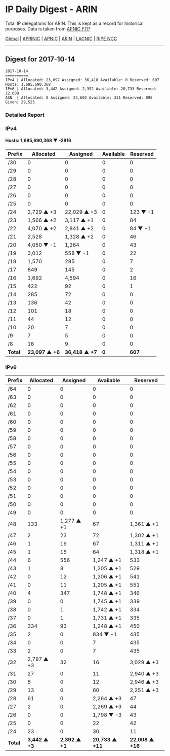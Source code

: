 # IP Daily Digest - ARIN 

Total IP delegations for ARIN. This is kept as a record for historical purposes. Data is taken from [APNIC FTP](https://ftp.apnic.net/)

[Global](https://github.com/csmets/IP-Daily-Digest) | [AFRINIC](https://github.com/csmets/IP-Daily-Digest/tree/master/archives/AFRINIC) | [APNIC](https://github.com/csmets/IP-Daily-Digest/tree/master/archives/APNIC) | [ARIN](https://github.com/csmets/IP-Daily-Digest/tree/master/archives/ARIN) | [LACNIC](https://github.com/csmets/IP-Daily-Digest/tree/master/archives/LACNIC) | [RIPE NCC](https://github.com/csmets/IP-Daily-Digest/tree/master/archives/RIPE_NCC)

---

## Digest for 2017-10-14
```
2017-10-14
==========
IPv4 | Allocated: 23,097 Assigned: 36,418 Available: 0 Reserved: 607 Hosts: 1,685,690,368
IPv6 | Allocated: 3,442 Assigned: 2,392 Available: 20,733 Reserved: 22,008
ASN  | Allocated: 0 Assigned: 25,602 Available: 331 Reserved: 898 Given: 29,525
```

### Detailed Report

### IPv4

#### Hosts: **1,685,690,368 ▼ -2816**

| Prefix | Allocated | Assigned | Available | Reserved |
| ----- | ----- | ----- | ----- | ----- |
| /30 | 0 | 0 | 0 | 0 |
| /29 | 0 | 0 | 0 | 0 |
| /28 | 0 | 0 | 0 | 0 |
| /27 | 0 | 0 | 0 | 0 |
| /26 | 0 | 0 | 0 | 0 |
| /25 | 0 | 0 | 0 | 0 |
| /24 | 2,729 ▲ +3 | 22,029 ▲ +3 | 0 | 123 ▼ -1 |
| /23 | 1,566 ▲ +2 | 3,117 ▲ +1 | 0 | 84 |
| /22 | 4,070 ▲ +2 | 2,841 ▲ +2 | 0 | 84 ▼ -1 |
| /21 | 2,528 | 1,328 ▲ +2 | 0 | 46 |
| /20 | 4,050 ▼ -1 | 1,264 | 0 | 43 |
| /19 | 3,012 | 558 ▼ -1 | 0 | 22 |
| /18 | 1,570 | 285 | 0 | 7 |
| /17 | 849 | 145 | 0 | 2 |
| /16 | 1,692 | 4,594 | 0 | 16 |
| /15 | 422 | 92 | 0 | 1 |
| /14 | 285 | 72 | 0 | 0 |
| /13 | 136 | 42 | 0 | 0 |
| /12 | 101 | 18 | 0 | 0 |
| /11 | 44 | 12 | 0 | 0 |
| /10 | 20 | 7 | 0 | 0 |
| /9 | 7 | 5 | 0 | 0 |
| /8 | 16 | 9 | 0 | 0 |
| **Total** | **23,097 ▲ +6** | **36,418 ▲ +7** | **0** | **607** |

### IPv6

| Prefix | Allocated | Assigned | Available | Reserved |
| ----- | ----- | ----- | ----- | ----- |
| /64 | 0 | 0 | 0 | 0 |
| /63 | 0 | 0 | 0 | 0 |
| /62 | 0 | 0 | 0 | 0 |
| /61 | 0 | 0 | 0 | 0 |
| /60 | 0 | 0 | 0 | 0 |
| /59 | 0 | 0 | 0 | 0 |
| /58 | 0 | 0 | 0 | 0 |
| /57 | 0 | 0 | 0 | 0 |
| /56 | 0 | 0 | 0 | 0 |
| /55 | 0 | 0 | 0 | 0 |
| /54 | 0 | 0 | 0 | 0 |
| /53 | 0 | 0 | 0 | 0 |
| /52 | 0 | 0 | 0 | 0 |
| /51 | 0 | 0 | 0 | 0 |
| /50 | 0 | 0 | 0 | 0 |
| /49 | 0 | 0 | 0 | 0 |
| /48 | 133 | 1,277 ▲ +1 | 67 | 1,361 ▲ +1 |
| /47 | 2 | 23 | 72 | 1,302 ▲ +1 |
| /46 | 1 | 16 | 67 | 1,311 ▲ +1 |
| /45 | 1 | 15 | 64 | 1,318 ▲ +1 |
| /44 | 6 | 556 | 1,247 ▲ +1 | 533 |
| /43 | 1 | 8 | 1,205 ▲ +1 | 529 |
| /42 | 0 | 12 | 1,206 ▲ +1 | 541 |
| /41 | 0 | 11 | 1,205 ▲ +1 | 551 |
| /40 | 4 | 347 | 1,748 ▲ +1 | 346 |
| /39 | 0 | 0 | 1,745 ▲ +1 | 339 |
| /38 | 0 | 1 | 1,742 ▲ +1 | 334 |
| /37 | 0 | 1 | 1,731 ▲ +1 | 335 |
| /36 | 334 | 93 | 1,248 ▲ +1 | 450 |
| /35 | 2 | 0 | 834 ▼ -1 | 435 |
| /34 | 0 | 0 | 7 | 435 |
| /33 | 2 | 0 | 7 | 435 |
| /32 | 2,797 ▲ +3 | 32 | 16 | 3,029 ▲ +3 |
| /31 | 27 | 0 | 11 | 2,940 ▲ +3 |
| /30 | 8 | 0 | 12 | 2,946 ▲ +3 |
| /29 | 13 | 0 | 60 | 2,251 ▲ +3 |
| /28 | 61 | 0 | 2,264 ▲ +3 | 47 |
| /27 | 2 | 0 | 2,269 ▲ +3 | 44 |
| /26 | 0 | 0 | 1,798 ▼ -3 | 43 |
| /25 | 0 | 0 | 22 | 42 |
| /24 | 23 | 0 | 30 | 11 |
| **Total** | **3,442 ▲ +3** | **2,392 ▲ +1** | **20,733 ▲ +11** | **22,008 ▲ +16** |

